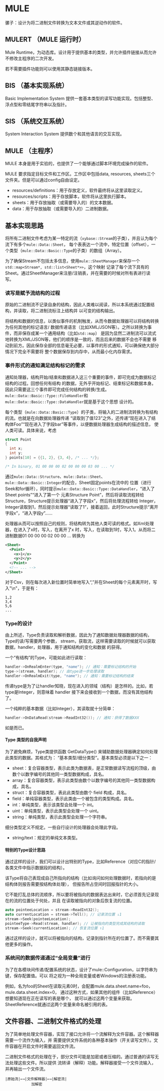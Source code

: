 # MULE
骡子：设计为将二进制文件转换为文本文件或其逆动作的软件。

## MULERT （MULE 运行时）
Mule Runtime，为动态库。设计用于提供基本的类型，并允许插件链接从而允许不修改主程序的二次开发。

若不需要插件功能则可以使用其静态链接版本。

## BIS （基本实现系统）
Basic Implementation System 提供一套基本类型的读写功能实现。包括整型、浮点型和零结尾字符串以及指针。

## SIS （系统交互系统）
System Interaction System 提供数个和其他语言的交互实现。

## MULE （主程序）
MULE 本身是用于实验的，也提供了一个能够通过脚本环境完成操作的软件。

MULE 要求指定目标文件和工作区。工作区中包括data, resources, sheets三个文件夹。但是可以通过config自由设定。

* resources/definitions：用于存放定义，软件最终将从这里读取定义。
* resources/scripts：用于存放脚本，软件将从这里执行脚本。
* sheets：用于存放抽取（或需要导入的）的文本数据。
* data：用于存放抽取（或需要导入的）二进制数据。

## 基本实现思路

将所有二进制文件考虑为某一特定的流（`xybase::Stream`的子类），并且认为每个流下有多个`mule::Data::Sheet`，
每个表表达一个流中，特定位置（offset），一个类型（`mule::Data::Basic::Type`的子类）的数组（Array）。

为了确保Stream不包括太多信息，使用`mule::SheetManager`来保存一个`std::map<Stream*, std::list<Sheet*>>`，这个映射
记录了每个流下具有的Sheet。通过SheetManager来注册/注销表，并在需要的时候对所有表进行读写。

### 读写是赋予流结构的过程
原始的二进制流不记录自身的结构，因此人类难以阅读，所以本系统通过配置结构，并读取，将二进制流标注上结构并
以可变的结构输出。

将结构和数据的信息，以类似事件的机制触发，从而令数据处理器可以将结构转换为任何其他的标记语言/
数据传递语言（比如XML/JSON等）。之所以转换为事件，而非保存成某一个通用结构（比如`std::map`）
是因为显然二进制流可以流式地转换为XML/JSON等，他们的顺序是一致的，而且后来的数据不会也不需要
移动到前方。因此保存全部的信息毫无必要，以事件的形式通知，可以确保绝大部分情况下完全不需要将
整个数据保存到内存中，从而最小化内存需求。

### 事件形式的通知满足结构标记的需求
通知处理器，结构开始/结束和数据进入这三个重要的事件，即可完成为数据标记结构的过程。回想任何有结构
的数据，无外乎开始标记、结束标记和数据本身。因此只需要这三个事件即可完成任何结构的转换/生成。
`mule::Data::Basic::Type::FileHandler`和`mule::Data::Basic::Type::DataHandler`就是基于这个思想
设计的。

每个类型（`mule::Data::Basic::Type`）的子类，将输入的二进制流转换为有结构的流。也就是在向数据处理器传递
“读取到了值123”之外，还传递“现在进入了结构体Foo”“现在进入了字段bar”等事件，以便数据处理器生成结构的描述信息，
使人类可读。具体来说，考虑
```c
struct Point
{
  int x;
  int y;
} points[10] = {{1, 2}, {3, 4}, /* ... */};

/* In binary, 01 00 00 00 02 00 00 00 03 00 ... */
```
通过`mule::Data::Structure`、`mule::Data::Sheet`、`mule::Data::Basic::Integer`的配合，Sheet固定points在流中的
位置（进行Seek和for循环），同时提示`mule::Data::Basic::Type::DataHandler`，“进入了Sheet points”“进入了第一个
元素Structure Point”，然后将读取流程转给Structure，Structure提示处理器“进入了字段x”，然后将处理流程转给
Integer，Integer读取到1，然后提示处理器“读取了1”，接着返回，此时Structure提示“离开字段x”，“进入字段y”……

处理器从而可以按照自己的规则，将结构转为其他人类可读的格式。如Xml处理器，在进入了x时，写入<x>，在离开了x
时，写入</x>，在读取到1时，写入1。从而将二进制数据01 00 00 00 02 00 00 ... 转换为
```xml
<Sheet>
  <Point>
    <x>1</x>
    <y>2</y>
  </Point>
  <!-- ... -->
</Sheet>
```
对于Csv，则在每次进入新位置时简单地写入“,”并在Sheet的每个元素离开时，写入"\n"，于是有：
```csv
1,2
3,4
5,6
...
```

### Type的设计
由上所述，Type负责读取和解析数据，因此为了通知数据处理器数据的结构，Type的读/写需要两个参数，
stream，获取流，这样需要读取的时候就可以获取数据，handler，处理器，用于通知结构的变化和数据
的获得。

一个“有结构”的Type，可能如此进行读取：
```cpp
handler->OnRealmEnter(type, "name"); // 通知：需要标记结构的开始
type->(stream, handler); // 由type进一步处理读取
handler->OnRealmExit(type, "name"); // 通知：需要标记结构的结束
```
传递type是为了让handler知晓，现在进入的领域（结构）是怎样的。比如，若type是Integer，则意味着
handler 接下来会接收到一个数据，而没有其他结构了。

一个纯粹的基本数据（比如Integer），其读取就十分简单：
```cpp
handler->OnDataRead(stream->ReadInt32()); // 通知：获得了数据XXX
```
如是而已。

#### Type 类型的自我声明
为了避免麻烦，Type类提供函数 GetDataType() 来辅助数据处理器确定如何处理此类型的数据。其格式为：
“基本类型/细分类型”。基本类型必须是以下之一：
* sheet：复合容器类型，表示此类为数据表，是正常数据读写流程的顶级，由数个以数字编号的其他同一类型数据构成，具名。
* array：复合容器类型，表示此类型由数个以数字编号的其他同一类型数据构成，具名。
* struct：复合容器类型，表此此类型由数个 field 构成，具名。
* field：单纯容器类型，表示此类由一个被包含的类型构成。具名。
* int：单纯类型，表示该类型会处理一个 int。
* uint：单纯类型，表示此类型会处理一个 uint。
* string：单纯类型，表示此类型会处理一个字符串。

细分类型定义不规定。一些自行设计的处理器会处理此字段。

* string/text：规定的单纯文本类型。

#### 特别的Type设计思路
通过这样的设计，我们可以设计出特别的Type，比如Reference（对应C的指针/各类文件中指示数据段的结构）。

该Type将自己表现成自己所指向的结构（比如询问如何处理数据时，若指向的是结构体则报告需要按结构体处理），
但报告所占空间时回报指针的大小。

它不能打乱总体的流顺序，所以要将被指向的数据表达出来时，它必须首先记录现在的流的位置处于何处，并且
在读取被指向的对象后恢复流的位置。

```cpp
auto pointeeLocation = stream->ReadInt32();
auto currentLocation = stream->Tell(); // 记录流位置 ↓1
stream->Seek(pointeeLocation);
pointeeType->Read(stream, handler); // 让被指向的类型完成其结构的读取
stream->Seek(currentLocation); // 恢复流位置 ↑1
```
通过这样的设计，就可以将被指向的结构，记录到指针所在的位置了。而不需要其他更多的操作。

### 系统间的数据传递通过“全局变量”进行

为了在各模块间传递/配置系统的状态，设计了mule::Configuration，以字符串为键，保存配置值。可以
将之视为一种全局变量或者Windows的注册表功能。

例如，名为foo的Sheet在读取元素0时，会配置mule.data.sheet.name=foo，mule.data.sheet.index=0，
通过这种方式，如果其他的组件（比如Reference）想要知道现在正在读写的表是哪个，
就可以通过这两个变量来获取。SheetReference就通过这两个变量来命名被引用的表。

## 文件容器、二进制文件格式的处理

为了简单地处理文件容器，实现了接口允许将一个流解释为文件容器。这个解释器需要一个流作为输入，并
需要提供文件系统的各种基本操作（开关读写文件）。文件容器在开启文件时需要返回文件流。

二进制文件格式的处理在于，部分文件可能是加密或者压缩的。通过普通的读写无法处理这些文件。所以提供
流转译（解释）功能。解释器接受一个文件流输入，并再输出一个文件流。

```
|原始流|←→|文件解释器|←→|解密流|
            加解密
```

